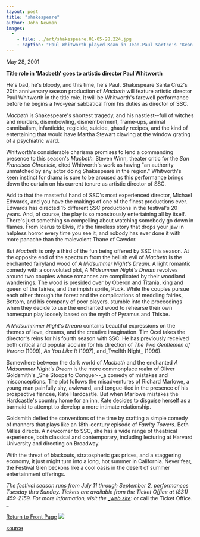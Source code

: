 ```yaml
---
layout: post
title: "shakespeare"
author: John Newman
images:
  -
    - file: ../art/shakespeare.01-05-28.224.jpg
    - caption: "Paul Whitworth played Kean in Jean-Paul Sartre's 'Kean' during the 2000 Festival Season. Photo: R. R. Jones"
---
```


May 28, 2001  
  
**Title role in 'Macbeth' goes to artistic director Paul Whitworth**

He's bad, he's bloody, and this time, he's Paul. Shakespeare Santa Cruz's 20th anniversary season production of _Macbeth_ will feature artistic director Paul Whitworth in the title role. It will be Whitworth's farewell performance before he begins a two-year sabbatical from his duties as director of SSC.  

  
_Macbeth_ is Shakespeare's shortest tragedy, and his nastiest--full of witches and murders, disembowling, dismemberment, frame-ups, animal cannibalism, infanticide, regicide, suicide, ghastly recipes, and the kind of entertaining that would have Martha Stewart clawing at the window grating of a psychiatric ward.

Whitworth's considerable charisma promises to lend a commanding presence to this season's _Macbeth._ Steven Winn, theater critic for the _San Francisco Chronicle,_ cited Whitworth's work as having "an authority unmatched by any actor doing Shakespeare in the region." Whitworth's keen instinct for drama is sure to be aroused as this performance brings down the curtain on his current tenure as artistic director of SSC.

Add to that the masterful hand of SSC's most experienced director, Michael Edwards, and you have the makings of one of the finest productions ever. Edwards has directed 15 different SSC productions in the festival's 20 years. And, of course, the play is so monstrously entertaining all by itself. There's just something so compelling about watching somebody go down in flames. From Icarus to Elvis, it's the timeless story that drops your jaw in helpless horror every time you see it, and nobody has ever done it with more panache than the malevolent Thane of Cawdor.

But _Macbeth_ is only a third of the fun being offered by SSC this season. At the opposite end of the spectrum from the hellish evil of _Macbeth_ is the enchanted fairyland wood of _A Midsummer Night's Dream._ A light romantic comedy with a convoluted plot, _A Midsummer Night's Dream_ revolves around two couples whose romances are complicated by their woodland wanderings. The wood is presided over by Oberon and Titania, king and queen of the fairies, and the impish sprite, Puck. While the couples pursue each other through the forest and the complications of meddling fairies, Bottom, and his company of poor players, stumble into the proceedings when they decide to use the enchanted wood to rehearse their own homespun play loosely based on the myth of Pyramus and Thisbe.

_A Midsummmer Night's Dream_ contains beautiful expressions on the themes of love, dreams, and the creative imagination. Tim Ocel takes the director's reins for his fourth season with SSC. He has previously received both critical and popular acclaim for his direction of _The Two Gentlemen of Verona_ (1999), _As You Like It_ (1997), and_Twelfth Night_ (1996).

Somewhere between the dark world of _Macbeth_ and the enchanted _A Midsummer Night's Dream_ is the more commonplace realm of Oliver Goldsmith's _She Stoops to Conquer--_a comedy of mistakes and misconceptions. The plot follows the misadventures of Richard Marlowe, a young man painfully shy, awkward, and tongue-tied in the presence of his prospective fiancee, Kate Hardcastle. But when Marlowe mistakes the Hardcastle's country home for an inn, Kate decides to disguise herself as a barmaid to attempt to develop a more intimate relationship.

Goldsmith defied the conventions of the time by crafting a simple comedy of manners that plays like an 18th-century episode of _Fawlty Towers._ Beth Milles directs. A newcomer to SSC, she has a wide range of theatrical experience, both classical and contemporary, including lecturing at Harvard University and directing on Broadway.

With the threat of blackouts, stratospheric gas prices, and a staggering economy, it just might turn into a long, hot summer in California. Never fear, the Festival Glen beckons like a cool oasis in the desert of summer entertainment offerings.

_The festival season runs from July 11 through September 2, performances Tuesday thru Sunday. Tickets are available from the Ticket Office at (831) 459-2159. For more information, visit the [__web site_][1]_: or call the Ticket Office.   
_  
  
[Return to Front Page][2] ![ ][3]

[1]: http://www.shakespearesantacruz.org/summer01/welcome.shtml
[2]: ../../index.html
[3]: ../../images/trans.gif

[source](http://www1.ucsc.edu/currents/00-01/05-28/shakespeare.html "Permalink to shakespeare")
